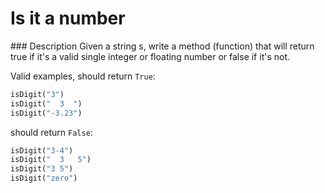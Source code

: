 # Is it a number

### Description
Given a string s, write a method (function) that will return true if it's a valid single integer or floating number or false if it's not.

Valid examples, should return `True`:

```python
isDigit("3")
isDigit("  3  ")
isDigit("-3.23")
```

should return `False`:

```python
isDigit("3-4")
isDigit("  3   5")
isDigit("3 5")
isDigit("zero")
```